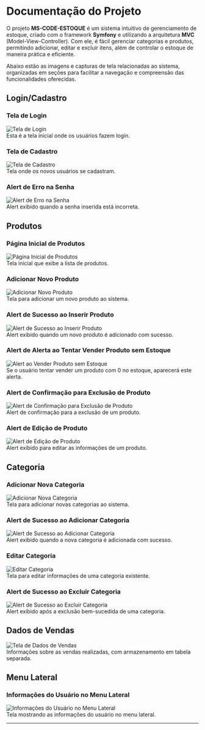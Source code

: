 # Documentação do Projeto

O projeto **MS-CODE-ESTOQUE** é um sistema intuitivo de gerenciamento de estoque, criado com o framework **Symfony** e utilizando a arquitetura **MVC** (Model-View-Controller). Com ele, é fácil gerenciar categorias e produtos, permitindo adicionar, editar e excluir itens, além de controlar o estoque de maneira prática e eficiente.

Abaixo estão as imagens e capturas de tela relacionadas ao sistema, organizadas em seções para facilitar a navegação e compreensão das funcionalidades oferecidas.

## Login/Cadastro

### Tela de Login
![Tela de Login](assets/img/img_readme/TelaLogin.png)  
Esta é a tela inicial onde os usuários fazem login.

### Tela de Cadastro
![Tela de Cadastro](assets/img/img_readme/TelaCadastro.png)  
Tela onde os novos usuários se cadastram.

### Alert de Erro na Senha
![Alert de Erro na Senha](assets/img/img_readme/TelaLoginAlertSenhaIncorreta.png)  
Alert exibido quando a senha inserida está incorreta.

## Produtos

### Página Inicial de Produtos
![Página Inicial de Produtos](assets/img/img_readme/TelaPaginaInicial.png)  
Tela inicial que exibe a lista de produtos.

### Adicionar Novo Produto
![Adicionar Novo Produto](assets/img/img_readme/TelaNovoProduto.png)  
Tela para adicionar um novo produto ao sistema.

### Alert de Sucesso ao Inserir Produto
![Alert de Sucesso ao Inserir Produto](assets/img/img_readme/TelaNovoProdutoAlertSucesso.png)  
Alert exibido quando um novo produto é adicionado com sucesso.

### Alert de Alerta ao Tentar Vender Produto sem Estoque
![Alert ao Vender Produto sem Estoque](assets/img/img_readme/AlertProduto0noEstoque.png)  
Se o usuário tentar vender um produto com 0 no estoque, aparecerá este alerta.

### Alert de Confirmação para Exclusão de Produto
![Alert de Confirmação para Exclusão de Produto](assets/img/img_readme/TelaAlertExcluirProduto.png)  
Alert de confirmação para a exclusão de um produto.

### Alert de Edição de Produto
![Alert de Edição de Produto](assets/img/img_readme/TelaEditarProduto.png)  
Alert exibido para editar as informações de um produto.

## Categoria

### Adicionar Nova Categoria
![Adicionar Nova Categoria](assets/img/img_readme/TelaNovaCategoria.png)  
Tela para adicionar novas categorias ao sistema.

### Alert de Sucesso ao Adicionar Categoria
![Alert de Sucesso ao Adicionar Categoria](assets/img/img_readme/TelaAlertAddCategoriaScuesso.png)  
Alert exibido quando a nova categoria é adicionada com sucesso.

### Editar Categoria
![Editar Categoria](assets/img/img_readme/TelaEditarCategoria.png)  
Tela para editar informações de uma categoria existente.

### Alert de Sucesso ao Excluir Categoria
![Alert de Sucesso ao Excluir Categoria](assets/img/img_readme/TelaAlertExcluirCategoriaSucesso.png)  
Alert exibido após a exclusão bem-sucedida de uma categoria.

## Dados de Vendas
![Tela de Dados de Vendas](assets/img/img_readme/TelaDadosVendas.png)  
Informações sobre as vendas realizadas, com armazenamento em tabela separada.

## Menu Lateral

### Informações do Usuário no Menu Lateral
![Informações do Usuário no Menu Lateral](assets/img/img_readme/TelaMenuLateral.png)  
Tela mostrando as informações do usuário no menu lateral.

---
